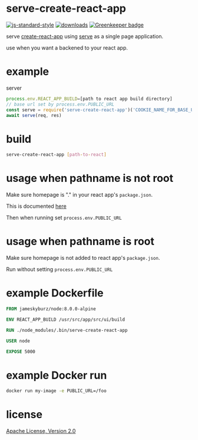 # serve-create-react-app

[![js-standard-style](https://img.shields.io/badge/code_style-standard-brightgreen.svg)](https://github.com/feross/standard)
[![downloads](https://img.shields.io/npm/dm/serve-create-react-app.svg)](https://npmjs.org/package/serve-create-react-app)
[![Greenkeeper badge](https://badges.greenkeeper.io/JamesKyburz/serve-create-react-app.svg)](https://greenkeeper.io/)

serve [create-react-app](https://github.com/facebookincubator/create-react-app) using [serve](https://github.com/zeit/serve) as a single page application.

use when you want a backened to your react app.

# example

server

```javascript
process.env.REACT_APP_BUILD=[path to react app build directory]
// base url set by process.env.PUBLIC_URL
const serve = require('serve-create-react-app')('COOKIE_NAME_FOR_BASE_URL')
await serve(req, res)
```

# build
```sh
serve-create-react-app [path-to-react]
```

# usage when pathname is not root

Make sure homepage is "." in your react app's `package.json`.

This is documented [here](https://github.com/facebookincubator/create-react-app/blob/master/packages/react-scripts/template/README.md#serving-the-same-build-from-different-paths)

Then when running set `process.env.PUBLIC_URL`

# usage when pathname is root

Make sure homepage is not added to react app's `package.json`.

Run without setting `process.env.PUBLIC_URL`

# example Dockerfile
```dockerfile
FROM jameskyburz/node:8.0.0-alpine

ENV REACT_APP_BUILD /usr/src/app/src/ui/build

RUN ./node_modules/.bin/serve-create-react-app

USER node

EXPOSE 5000
```

# example Docker run

```sh
docker run my-image -e PUBLIC_URL=/foo
```

# license

[Apache License, Version 2.0](LICENSE)
